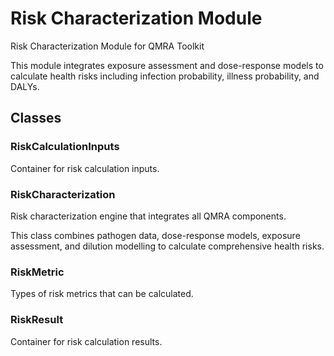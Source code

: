# Risk Characterization Module

Risk Characterization Module for QMRA Toolkit

This module integrates exposure assessment and dose-response models to calculate
health risks including infection probability, illness probability, and DALYs.

## Classes

### RiskCalculationInputs

Container for risk calculation inputs.

### RiskCharacterization

Risk characterization engine that integrates all QMRA components.

This class combines pathogen data, dose-response models, exposure assessment,
and dilution modelling to calculate comprehensive health risks.

### RiskMetric

Types of risk metrics that can be calculated.

### RiskResult

Container for risk calculation results.

